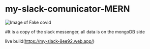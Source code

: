 # my-slack-comunicator-MERN

![Image of Fake covid](https://a.slack-edge.com/80588/marketing/img/media-kit/img-logos.png)

#It is a copy of the slack messenger, all data is on the mongoDB side

live build(https://my-slack-8ee92.web.app/)

